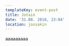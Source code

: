 ```yaml
---
templateKey: event-post
title: Jotain
date: '31.08. 2018, 23:04'
location: jossakin
---
```

aaaaaaaaa
